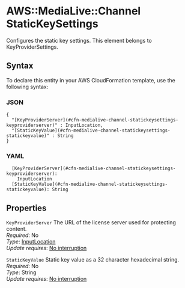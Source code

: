 # AWS::MediaLive::Channel StaticKeySettings<a name="aws-properties-medialive-channel-statickeysettings"></a>

Configures the static key settings\. This element belongs to KeyProviderSettings\.

## Syntax<a name="aws-properties-medialive-channel-statickeysettings-syntax"></a>

To declare this entity in your AWS CloudFormation template, use the following syntax:

### JSON<a name="aws-properties-medialive-channel-statickeysettings-syntax.json"></a>

```
{
  "[KeyProviderServer](#cfn-medialive-channel-statickeysettings-keyproviderserver)" : InputLocation,
  "[StaticKeyValue](#cfn-medialive-channel-statickeysettings-statickeyvalue)" : String
}
```

### YAML<a name="aws-properties-medialive-channel-statickeysettings-syntax.yaml"></a>

```
  [KeyProviderServer](#cfn-medialive-channel-statickeysettings-keyproviderserver): 
    InputLocation
  [StaticKeyValue](#cfn-medialive-channel-statickeysettings-statickeyvalue): String
```

## Properties<a name="aws-properties-medialive-channel-statickeysettings-properties"></a>

`KeyProviderServer`  <a name="cfn-medialive-channel-statickeysettings-keyproviderserver"></a>
The URL of the license server used for protecting content\.  
*Required*: No  
*Type*: [InputLocation](aws-properties-medialive-channel-inputlocation.md)  
*Update requires*: [No interruption](https://docs.aws.amazon.com/AWSCloudFormation/latest/UserGuide/using-cfn-updating-stacks-update-behaviors.html#update-no-interrupt)

`StaticKeyValue`  <a name="cfn-medialive-channel-statickeysettings-statickeyvalue"></a>
Static key value as a 32 character hexadecimal string\.  
*Required*: No  
*Type*: String  
*Update requires*: [No interruption](https://docs.aws.amazon.com/AWSCloudFormation/latest/UserGuide/using-cfn-updating-stacks-update-behaviors.html#update-no-interrupt)
